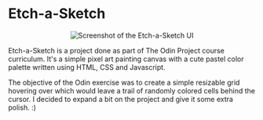 # Etch-a-Sketch
<p align="center">
  <img src="[https://github.com/waldyr/Sublime-Installer/blob/master/sublime_text.png?raw=true](https://user-images.githubusercontent.com/62397807/191094528-a90cb792-1417-4187-aeb5-f021151b63d3.png)" alt="Screenshot of the Etch-a-Sketch UI"/>
</p>

Etch-a-Sketch is a project done as part of The Odin Project course curriculum. It's a simple pixel art painting canvas with a cute pastel color palette written using HTML, CSS and Javascript.

The objective of the Odin exercise was to create a simple resizable grid hovering over which would leave a trail of randomly colored cells behind the cursor. I decided to expand a bit on the project and give it some extra polish. :)
